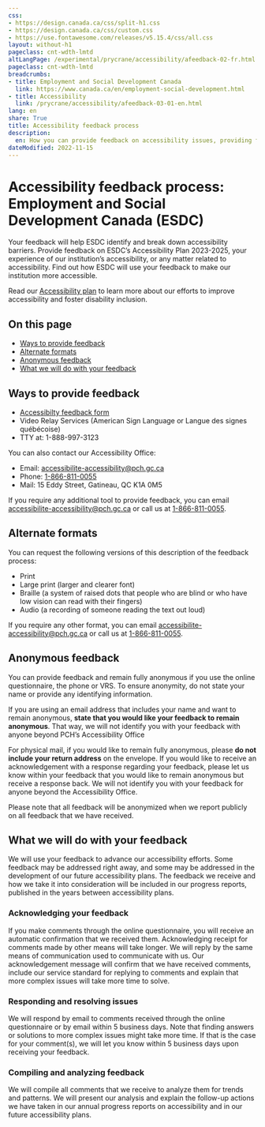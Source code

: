```yaml
---
css:
- https://design.canada.ca/css/split-h1.css
- https://design.canada.ca/css/custom.css
- https://use.fontawesome.com/releases/v5.15.4/css/all.css
layout: without-h1
pageclass: cnt-wdth-lmtd
altLangPage: /experimental/prycrane/accessibility/afeedback-02-fr.html
pageclass: cnt-wdth-lmtd
breadcrumbs:
- title: Employment and Social Development Canada
  link: https://www.canada.ca/en/employment-social-development.html
- title: Accessibility
  link: /prycrane/accessibility/afeedback-03-01-en.html  
lang: en
share: True
title: Accessibility feedback process
description: 
  en: How you can provide feedback on accessibility issues, providing feedback anonymously and what [institution name] will do with your feedback. 
dateModified: 2022-11-15
---
```

<h1 property="name" id="wb-cont" dir="ltr"><span class="stacked"><span>Accessibility feedback process</span>: <span>Employment and Social Development Canada (ESDC)</span></span></h1>
<p>Your feedback will help ESDC identify and break down accessibility barriers.  Provide feedback on ESDC’s Accessibility Plan 2023-2025, your experience of our institution’s accessibility, or any matter related to accessibility. Find out how ESDC will use your feedback to make our institution more accessible.</p>
<p>Read our <a href="afeedback-03-05-en.html">Accessibility plan</a> to learn more about our efforts to improve accessibility and foster disability inclusion. </p>
<h2>On this page</h2>
<ul>
  <li><a href="#ways">Ways to provide feedback</a></li>
  <li><a href="#alternate">Alternate formats</a></li>
  <li><a href="#anonymous">Anonymous feedback</a></li>
  <li><a href="#what">What we will do with your feedback</a></li>
</ul>
<h2 id="ways">Ways to provide feedback</h2>

<ul class="mrgn-tp-lg">
  <li><a href="afeedback-03-03-en.html">Accessibilty feedback form</a></li>
  <li>Video Relay Services (American Sign Language or Langue des signes québécoise)</li>
  <li>TTY at: 1-888-997-3123</li>
</ul>
<p>You can also contact our Accessibility Office:</p>
<ul>
  <li>Email: <a href="maito;accessibilite-accessibility@pch.gc.ca">accessibilite-accessibility@pch.gc.ca</a></li>
  <li>Phone: <a href="tel:1-866-811-0055">1-866-811-0055</a></li>
  <li>Mail: 15 Eddy Street, Gatineau, QC K1A 0M5</li>
</ul>
<p>If you require any additional tool to provide feedback, you can email <a href="maito;accessibilite-accessibility@pch.gc.ca">accessibilite-accessibility@pch.gc.ca</a> or call us at <a href="tel:1-866-811-0055">1-866-811-0055</a>.</p>
<h2 id="alternate">Alternate formats</h2>
<p>You can request the following versions of this description of the feedback process:</p>
<ul>
  <li>Print</li>
  <li>Large print (larger and clearer font)</li>
  <li>Braille (a system of raised dots that people who are blind or who have low vision can read with their fingers)</li>
  <li>Audio (a recording of someone reading the text out loud)</li>
</ul>
<p>If you require any other format, you can email <a href="maito;accessibilite-accessibility@pch.gc.ca">accessibilite-accessibility@pch.gc.ca</a> or call us at <a href="tel:1-866-811-0055">1-866-811-0055</a>.</p>
<h2 id="anonymous">Anonymous feedback</h2>
<p>You can provide feedback and remain fully anonymous if you use the online questionnaire, the phone or VRS. To ensure anonymity, do not state your name or provide any identifying information.</p>
<p>If you are using an email address that includes your name and want to remain anonymous, <strong>state that you would like your feedback to remain anonymous</strong>. That way, we will not identify you with your feedback with anyone beyond PCH’s Accessibility Office</p>
<p>For physical mail, if you would like to remain fully anonymous, please <strong>do not include your return address</strong> on the envelope. If you would like to receive an acknowledgement with a response regarding your feedback, please let us know within your feedback that you would like to remain anonymous but receive a response back.  We will not identify you with your feedback for anyone beyond the Accessibility Office.</p>
<p>Please note that all feedback will be anonymized when we report publicly on all feedback that we have received.</p>
<h2 id="what">What we will do with your feedback</h2>
<p>We will use your feedback to advance our accessibility efforts. Some feedback may be addressed right away, and some may be addressed in the development of our future accessibility plans. The feedback we receive and how we take it into consideration will be included in our progress reports, published in the years between accessibility plans.</p>
<h3>Acknowledging your feedback</h3>
<p>If you make comments through the online questionnaire, you will receive an automatic confirmation that we received them.
  Acknowledging receipt for comments made by other means will take longer. We will reply by the same means of communication used to communicate with us.
  Our acknowledgement message will confirm that we have received comments, include our service standard for replying to comments and explain that more complex issues will take more time to solve.</p>
<h3>Responding and resolving issues</h3>
<p>We will respond by email to comments received through the online questionnaire or by email within 5 business days.
  Note that finding answers or solutions to more complex issues might take more time. If that is the case for your comment(s), we will let you know within 5 business days upon receiving your feedback.</p>
<h3>Compiling and analyzing feedback</h3>
<p>We will compile all comments that we receive to analyze them for trends and patterns. We will present our analysis and explain the follow-up actions we have taken in our annual progress reports on accessibility and in our future accessibility plans.</p>
